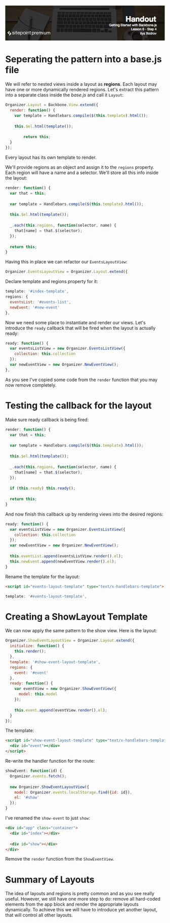 ![](headings/6.4.png)

# Seperating the pattern into a base.js file

We will refer to nested views inside a layout as **regions**. Each layout may have one or more dynamically rendered regions. Let's extract this pattern into a separate class inside the *base.js* and call it `Layout`:

```js
Organizer.Layout = Backbone.View.extend({
  render: function() {
    var template = Handlebars.compile($(this.template).html());

    this.$el.html(template());

		return this;
  }
});
```

Every layout has its own template to render.

We'll provide regions as an object and assign it to the `regions` property. Each region will have a name and a selector. We'll store all this info inside the layout:

```js
render: function() {
  var that = this;
  
  var template = Handlebars.compile($(this.template).html());

  this.$el.html(template());

  _.each(this.regions, function(selector, name) {
    that[name] = that.$(selector);
  });

  return this;
}
```

Having this in place we can refactor our `EventsLayoutView`:

```js
Organizer.EventsLayoutView = Organizer.Layout.extend({
```

Declare template and regions property for it:

```js
template: '#index-template',
regions: {
  eventsList: '#events-list',
  newEvent: '#new-event'
},
```

Now we need some place to instantiate and render our views. Let's introduce the `ready` callback that will be fired when the layout is actually ready:

```js
ready: function() {
  var eventsListView = new Organizer.EventsListView({
    collection: this.collection
  });
  var newEventView = new Organizer.NewEventView();
},
```

As you see I've copied some code from the `render` function that you may now remove completely.

# Testing the callback for the layout

Make sure ready callback is being fired:

```js
render: function() {
  var that = this;

  var template = Handlebars.compile($(this.template).html());

  this.$el.html(template());

  _.each(this.regions, function(selector, name) {
    that[name] = that.$(selector);
  });

  if (this.ready) this.ready();

  return this;
}
```

And now finish this callback up by rendering views into the desired regions:

```js
ready: function() {
  var eventsListView = new Organizer.EventsListView({
    collection: this.collection
  });
  var newEventView = new Organizer.NewEventView();

  this.eventList.append(eventsListView.render().el);
  this.newEvent.append(newEventView.render().el);
}
```

Rename the template for the layout:

```html
<script id="events-layout-template" type="text/x-handlebars-template">
```

```js
template: '#events-layout-template',
```

# Creating a ShowLayout Template

We can now apply the same pattern to the show view. Here is the layout:

```js
Organizer.ShowEventLayoutView = Organizer.Layout.extend({
  initialize: function() {
    this.render();
  },
  template: '#show-event-layout-template',
  regions: {
    event: '#event'
  },
  ready: function() {
    var eventView = new Organizer.ShowEventView({
      model: this.model
    });

    this.event.append(eventView.render().el);
  }
});
```

The template:

```html
<script id="show-event-layout-template" type="text/x-handlebars-template">
  <div id="event"></div>
</script>
```

Re-write the handler function for the route:

```js
showEvent: function(id) {
  Organizer.events.fetch();

  new Organizer.ShowEventLayoutView({
    model: Organizer.events.localStorage.find({id: id}),
    el: '#show'
  });
}
```

I've renamed the `show-event` to just `show`:

```html
<div id="app" class="container">
  <div id="index"></div>

  <div id="show"></div>
</div>
```

Remove the `render` function from the `ShowEventView`.

# Summary of Layouts

The idea of layouts and regions is pretty common and as you see really useful. However, we still have one more step to do: remove all hard-coded elements from the app block and render the appropriate layouts dynamically. To achieve this we will have to introduce yet another layout, that will control all other layouts.